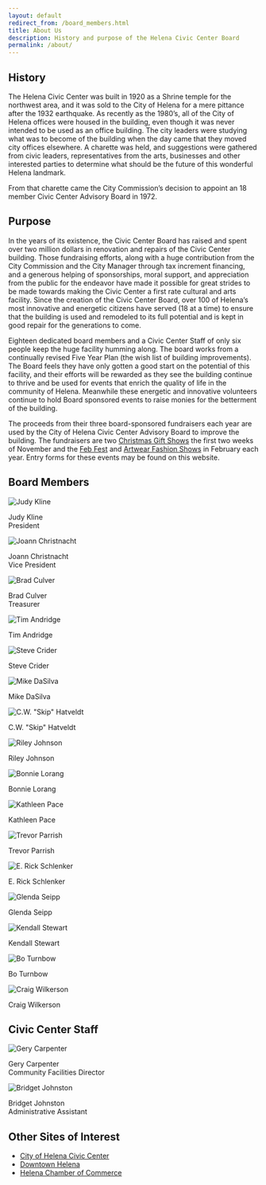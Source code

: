 ```yaml
---
layout: default
redirect_from: /board_members.html
title: About Us
description: History and purpose of the Helena Civic Center Board
permalink: /about/
---
```


## History

The Helena Civic Center was built in 1920 as a Shrine temple for the northwest area, and it was sold to the City of Helena for a mere pittance after the 1932 earthquake.  As recently as the 1980’s, all of the City of Helena offices were housed in the building, even though it was never intended to be used as an office building.  The city leaders were studying what was to become of the building when the day came that they moved city offices elsewhere.  A charette was held, and suggestions were gathered from civic leaders, representatives from the arts, businesses and other interested parties to determine what should be the future of this wonderful Helena landmark.

From that charette came the City Commission’s decision to appoint an 18 member Civic Center Advisory Board in 1972.

## Purpose

In the years of its existence, the Civic Center Board has raised and spent over two million dollars in renovation and repairs of the Civic Center building.  Those fundraising efforts, along with a huge contribution from the City Commission and the City Manager through tax increment financing, and a generous helping of sponsorships, moral support, and appreciation from the public for the endeavor have made it possible for great strides to be made towards making the Civic Center a first rate cultural and arts facility. Since the creation of the Civic Center Board, over 100 of Helena’s most innovative and energetic citizens have served (18 at a time) to ensure that the building is used and remodeled to its full potential and is kept in good repair for the generations to come.

Eighteen dedicated board members and a Civic Center Staff of only six people keep the huge facility humming along.  The board works from a continually revised Five Year Plan (the wish list of building improvements).  The Board feels they have only gotten a good start on the potential of this facility, and their efforts will be rewarded as they see the building continue to thrive and be used for events that enrich the quality of life in the community of Helena.  Meanwhile these energetic and innovative volunteers continue to hold Board sponsored events to raise monies for the betterment of the building.

The proceeds from their three board-sponsored fundraisers each year are used by the City of Helena Civic Center Advisory Board to improve the building.  The fundraisers are two [Christmas Gift Shows][1] the first two weeks of November and the [Feb Fest][2] and [Artwear Fashion Shows][3] in February each year.  Entry forms for these events may be found on this website.

[1]: /giftshow/
[2]: /febfest/
[3]: /fashionshow/

## Board Members

<div class="row">
  <div class="col-xs-6 col-md-3 text-center">
    <img src="/img/board/Judy.jpg" alt="Judy Kline">
    <div class="caption">
      <p>Judy Kline<br>President</p>
    </div>
  </div>
  <div class="col-xs-6 col-md-3 text-center">
    <img src="/img/board/Joann.jpg" alt="Joann Christnacht">
    <div class="caption">
      <p>Joann Christnacht<br>Vice President</p>
    </div>
  </div>
  <div class="col-xs-6 col-md-3 text-center">
    <img src="/img/board/Brad.jpg" alt="Brad Culver">
    <div class="caption">
      <p>Brad Culver<br>Treasurer</p>
    </div>
  </div>
  <div class="col-xs-6 col-md-3 text-center">
    <img src="/img/board/missing.png" alt="Tim Andridge">
    <div class="caption">
      <p>Tim Andridge</p>
    </div>
  </div>
  </div>

  <div class="row">
  <div class="col-xs-6 col-md-3 text-center">
    <img src="/img/board/Steve.jpg" alt="Steve Crider">
    <div class="caption">
      <p>Steve Crider</p>
    </div>
  </div>
  <div class="col-xs-6 col-md-3 text-center">
    <img src="/img/board/Mike.jpg" alt="Mike DaSilva">
    <div class="caption">
      <p>Mike DaSilva</p>
    </div>
  </div>
  <div class="col-xs-6 col-md-3 text-center">
    <img src="/img/board/Skip.jpg" alt="C.W. &quot;Skip&quot; Hatveldt">
    <div class="caption">
      <p>C.W. "Skip" Hatveldt</p>
    </div>
  </div>
  <div class="col-xs-6 col-md-3 text-center">
    <img src="/img/board/Riley.jpg" alt="Riley Johnson">
    <div class="caption">
      <p>Riley Johnson</p>
    </div>
  </div>
  </div>

  <div class="row">
  <div class="col-xs-6 col-md-3 text-center">
    <img src="/img/board/Bonnie.jpg" alt="Bonnie Lorang">
    <div class="caption">
      <p>Bonnie Lorang</p>
    </div>
  </div>
  <div class="col-xs-6 col-md-3 text-center">
    <img src="/img/board/Kathleen.jpg" alt="Kathleen Pace">
    <div class="caption">
      <p>Kathleen Pace</p>
    </div>
  </div>
  <div class="col-xs-6 col-md-3 text-center">
    <img src="/img/board/Trevor.jpg" alt="Trevor Parrish">
    <div class="caption">
      <p>Trevor Parrish</p>
    </div>
  </div>
  <div class="col-xs-6 col-md-3 text-center">
    <img src="/img/board/missing.png" alt="E. Rick Schlenker">
    <div class="caption">
      <p>E. Rick Schlenker</p>
    </div>
  </div>
</div>

<div class="row">
  <div class="col-xs-6 col-md-3 text-center">
    <img src="/img/board/missing.png" alt="Glenda Seipp">
    <div class="caption">
      <p>Glenda Seipp</p>
    </div>
  </div>
  <div class="col-xs-6 col-md-3 text-center">
    <img src="/img/board/missing.png" alt="Kendall Stewart">
    <div class="caption">
      <p>Kendall Stewart</p>
    </div>
  </div>
  <div class="col-xs-6 col-md-3 text-center">
    <img src="/img/board/missing.png" alt="Bo Turnbow">
    <div class="caption">
      <p>Bo Turnbow</p>
    </div>
  </div>
  <div class="col-xs-6 col-md-3 text-center">
    <img src="/img/board/Craig.jpg" alt="Craig Wilkerson">
    <div class="caption">
      <p>Craig Wilkerson</p>
    </div>
  </div>
</div>

## Civic Center Staff

<div class="row">
  <div class="col-xs-6 col-md-3 text-center">
    <img src="/img/board/Gery.jpg" alt="Gery Carpenter">
    <div class="caption">
      <p>Gery Carpenter<br>Community Facilities Director</p>
    </div>
  </div>
  <div class="col-xs-6 col-md-3 text-center">
    <img src="/img/board/missing.png" alt="Bridget Johnston">
    <div class="caption">
      <p>Bridget Johnston<br>Administrative Assistant</p>
    </div>
  </div>
</div>

## Other Sites of Interest

* [City of Helena Civic Center](http://www.helenaciviccenter.com/)
* [Downtown Helena](http://www.downtownhelena.com/)
* [Helena Chamber of Commerce](http://www.helenachamber.com/)
